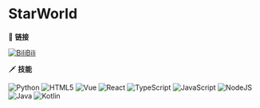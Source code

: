 # StarWorld

🔗 **链接**

[![BiliBili](https://img.shields.io/badge/-bilibili-f25d8e?style=flat-square&logo=bilibili&logoColor=fff)](https://space.bilibili.com/588725047)

🗡 **技能**

![Python](https://img.shields.io/badge/-Python-3e74a2?style=flat-square&logo=Python&logoColor=fff) ![HTML5](https://img.shields.io/badge/-HTML5-83d0ad?style=flat-square&logo=HTML5&logoColor=fff) ![Vue](https://img.shields.io/badge/-Vue-83d0ad?style=flat-square&logo=VueDotJS&logoColor=fff) ![React](https://img.shields.io/badge/-React-5eceeb?style=flat-square&logo=React&logoColor=fff) ![TypeScript](https://img.shields.io/badge/-TypeScript-3178c6?style=flat-square&logo=TypeScript&logoColor=fff) ![JavaScript](https://img.shields.io/badge/-JavaScript-efda4d?style=flat-square&logo=JavaScript&logoColor=fff) ![NodeJS](https://img.shields.io/badge/-NodeJS-339933?style=flat-square&logo=NodeDotJS&logoColor=fff) ![Java](https://img.shields.io/badge/-Java-b07219?style=flat-square&logo=OpenJDK&logoColor=fff) ![Kotlin](https://img.shields.io/badge/-Kotlin-a97bff?style=flat-square&logo=Kotlin&logoColor=fff)
